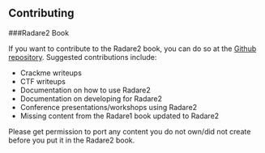 ## Contributing

###Radare2 Book

If you want to contribute to the Radare2 book, you can do so at the [Github repository](https://github.com/Maijin/radare2book). Suggested contributions include:

* Crackme writeups
* CTF writeups
* Documentation on how to use Radare2
* Documentation on developing for Radare2
* Conference presentations/workshops using Radare2
* Missing content from the Radare1 book updated to Radare2

Please get permission to port any content you do not own/did not create before you put it in the Radare2 book.
